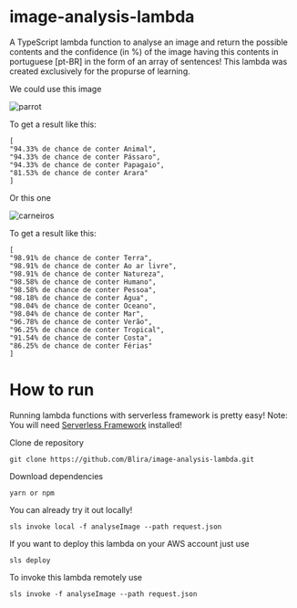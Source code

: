 # image-analysis-lambda
A TypeScript lambda function to analyse an image and return the possible contents and the confidence (in %) of the image having this contents in portuguese [pt-BR] in the form of an array of sentences!
This lambda was created exclusively for the propurse of learning.

We could use this image

![parrot](https://statig1.akamaized.net/bancodeimagens/4k/rr/g8/4krrg8sgyv78x2ofctifc72hn.jpg)


To get a result like this: 

```
[
"94.33% de chance de conter Animal",
"94.33% de chance de conter Pássaro",
"94.33% de chance de conter Papagaio",
"81.53% de chance de conter Arara"
]
```

Or this one

![carneiros](https://www.viagenscinematograficas.com.br/wp-content/uploads/2018/12/Praia-dos-Carneiros-Igrejinha-YouTube-2-740x431.jpg)

To get a result like this: 

```
[
"98.91% de chance de conter Terra",
"98.91% de chance de conter Ao ar livre",
"98.91% de chance de conter Natureza",
"98.58% de chance de conter Humano",
"98.58% de chance de conter Pessoa",
"98.18% de chance de conter Água",
"98.04% de chance de conter Oceano",
"98.04% de chance de conter Mar",
"96.78% de chance de conter Verão",
"96.25% de chance de conter Tropical",
"91.54% de chance de conter Costa",
"86.25% de chance de conter Férias"
]
```

# How to run

Running lambda functions with serverless framework is pretty easy! 
Note: You will need [Serverless Framework](https://github.com/serverless/serverless) installed! 

Clone de repository 
```
git clone https://github.com/Blira/image-analysis-lambda.git
```
Download dependencies
```
yarn or npm
```

You can already try it out locally! 
```
sls invoke local -f analyseImage --path request.json 
```

If you want to deploy this lambda on your AWS account just use
```
sls deploy
```

To invoke this lambda remotely use
```
sls invoke -f analyseImage --path request.json
```

